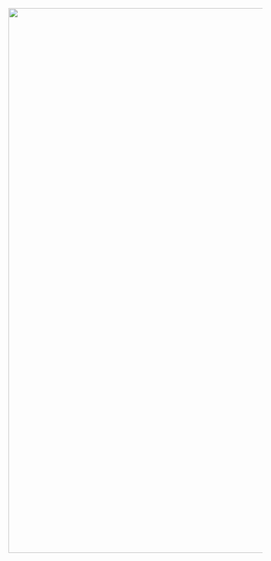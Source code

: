 <div> 
<p align="center">
 <img width="1920" height="1080" alt="Welcome! (3)" src="https://github.com/user-attachments/assets/0aaecb09-ded9-49ec-a7d9-f2c15a329ea8" />
</p>
</div> 

